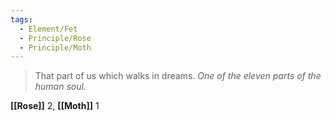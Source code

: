 ```yaml
---
tags:
  - Element/Fet
  - Principle/Rose
  - Principle/Moth
---
```


> That part of us which walks in dreams. *One of the eleven parts of the human soul.*

**[[Rose]]** 2, **[[Moth]]** 1